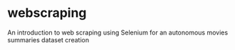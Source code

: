 # webscraping
An introduction to web scraping using Selenium for an autonomous movies summaries dataset creation
